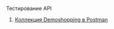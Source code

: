 Тестирование API

1. [Коллекция Demoshopping в Postman](https://www.postman.com/yulia65739/workspace/demoshopping/collection/39696734-0b870125-5bf4-4cee-aaed-5b9aa13d1d0f?action=share&creator=39696734&active-environment=39696734-0a6302c1-fb1e-4a6d-b8d5-ad2d73ae2b3f)
   

  
